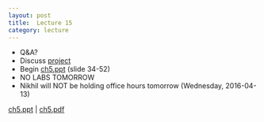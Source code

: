 ```yaml
---
layout: post
title:  Lecture 15
category: lecture
---
```


* Q&A?
* Discuss [project][project]
* Begin [ch5.ppt][ch5-slides] (slide 34-52)
* NO LABS TOMORROW
* Nikhil will NOT be holding office hours tomorrow (Wednesday, 2016-04-13)

[ch5.ppt][ch5-slides]   | [ch5.pdf][ch5-pdf]  

[project]: {{site.base}}/files/group-project.pdf
[ch5-slides]: {{site.base}}/slides/ch5.ppt
[ch5-pdf]: {{site.base}}/slides/pdf/ch5.pdf
